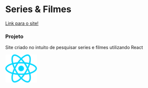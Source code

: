 # Series & Filmes

<a href="https://seriesfilmeshhss.netlify.app"/>Link para o site! </a>

### Projeto

Site criado no intuito de pesquisar series e filmes utilizando React

<img width="100px" src="https://github.com/HerickHenriqueSS/Series-E-FIlmes/blob/main/src/assets/react.svg" className="logo react" alt="React logo" />
